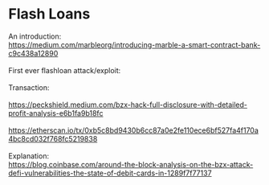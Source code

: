 # Flash Loans

An introduction:
<br />
https://medium.com/marbleorg/introducing-marble-a-smart-contract-bank-c9c438a12890
<br />
<br />
First ever flashloan attack/exploit:
<br />
<br />
Transaction:
<br />
<br />
https://peckshield.medium.com/bzx-hack-full-disclosure-with-detailed-profit-analysis-e6b1fa9b18fc
<br />
<br />
https://etherscan.io/tx/0xb5c8bd9430b6cc87a0e2fe110ece6bf527fa4f170a4bc8cd032f768fc5219838
<br />
<br />
Explanation:
<br />
https://blog.coinbase.com/around-the-block-analysis-on-the-bzx-attack-defi-vulnerabilities-the-state-of-debit-cards-in-1289f7f77137
